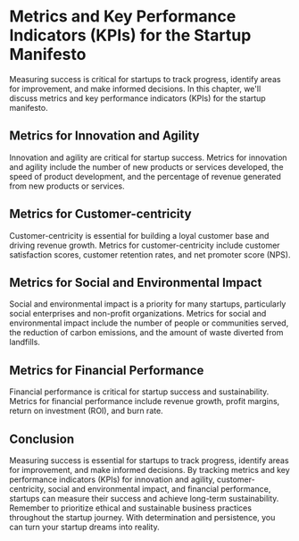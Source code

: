 # Metrics and Key Performance Indicators (KPIs) for the Startup Manifesto

Measuring success is critical for startups to track progress, identify areas for improvement, and make informed decisions. In this chapter, we'll discuss metrics and key performance indicators (KPIs) for the startup manifesto.

Metrics for Innovation and Agility
----------------------------------

Innovation and agility are critical for startup success. Metrics for innovation and agility include the number of new products or services developed, the speed of product development, and the percentage of revenue generated from new products or services.

Metrics for Customer-centricity
-------------------------------

Customer-centricity is essential for building a loyal customer base and driving revenue growth. Metrics for customer-centricity include customer satisfaction scores, customer retention rates, and net promoter score (NPS).

Metrics for Social and Environmental Impact
-------------------------------------------

Social and environmental impact is a priority for many startups, particularly social enterprises and non-profit organizations. Metrics for social and environmental impact include the number of people or communities served, the reduction of carbon emissions, and the amount of waste diverted from landfills.

Metrics for Financial Performance
---------------------------------

Financial performance is critical for startup success and sustainability. Metrics for financial performance include revenue growth, profit margins, return on investment (ROI), and burn rate.

Conclusion
----------

Measuring success is essential for startups to track progress, identify areas for improvement, and make informed decisions. By tracking metrics and key performance indicators (KPIs) for innovation and agility, customer-centricity, social and environmental impact, and financial performance, startups can measure their success and achieve long-term sustainability. Remember to prioritize ethical and sustainable business practices throughout the startup journey. With determination and persistence, you can turn your startup dreams into reality.
